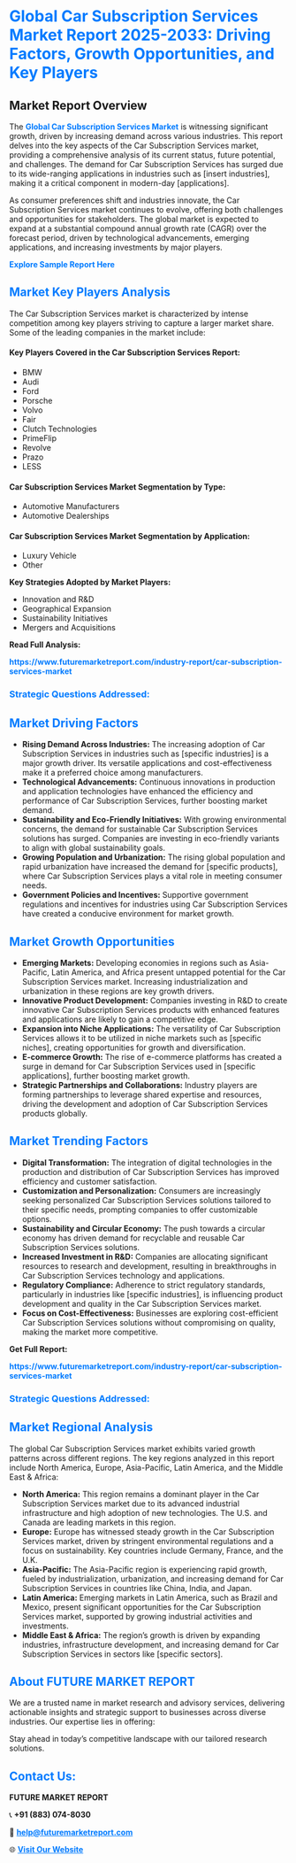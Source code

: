 <h1 style="color: #007BFF;">Global Car Subscription Services Market Report 2025-2033: Driving Factors, Growth Opportunities, and Key Players</h1>

<section id="overview">
<h2>Market Report Overview</h2>
<p>The <a href="https://www.futuremarketreport.com/industry-report/car-subscription-services-market" style="color: #007BFF; text-decoration: none;"><strong>Global Car Subscription Services Market</strong></a> is witnessing significant growth, driven by increasing demand across various industries. This report delves into the key aspects of the Car Subscription Services market, providing a comprehensive analysis of its current status, future potential, and challenges. The demand for Car Subscription Services has surged due to its wide-ranging applications in industries such as [insert industries], making it a critical component in modern-day [applications].</p>
<p>As consumer preferences shift and industries innovate, the Car Subscription Services market continues to evolve, offering both challenges and opportunities for stakeholders. The global market is expected to expand at a substantial compound annual growth rate (CAGR) over the forecast period, driven by technological advancements, emerging applications, and increasing investments by major players.</p>
</section>

<section id="overview">
<p><a href="https://www.futuremarketreport.com/request-sample/reportId=35607" style="color: #007BFF; text-decoration: none;"><strong>Explore Sample Report Here</strong></a></p>
</section>

<section id="key-players">
<h2 style="color: #007BFF;">Market Key Players Analysis</h2>
<p>The Car Subscription Services market is characterized by intense competition among key players striving to capture a larger market share. Some of the leading companies in the market include:</p>
<h4>Key Players Covered in the Car Subscription Services Report:</h4>
<ul><li>BMW</li><li>Audi</li><li>Ford</li><li>Porsche</li><li>Volvo</li><li>Fair</li><li>Clutch Technologies</li><li>PrimeFlip</li><li>Revolve</li><li>Prazo</li><li>LESS</li></ul>
<h4>Car Subscription Services Market Segmentation by Type:</h4>
<ul><li>Automotive Manufacturers</li><li>Automotive Dealerships</li></ul>

<h4>Car Subscription Services Market Segmentation by Application:</h4>
<ul><li>Luxury Vehicle</li><li>Other</li></ul>
<p><strong>Key Strategies Adopted by Market Players:</strong></p>
<ul>
<li>Innovation and R&D</li>
<li>Geographical Expansion</li>
<li>Sustainability Initiatives</li>
<li>Mergers and Acquisitions</li>
</ul>
</section>

<section>
<p><strong>Read Full Analysis: </strong></p><a href="https://www.futuremarketreport.com/industry-report/car-subscription-services-market" style="color: #007BFF; text-decoration: none;"><strong>https://www.futuremarketreport.com/industry-report/car-subscription-services-market</strong></a>
<h3 style="color: #007BFF;">Strategic Questions Addressed:</h3>
</section>

<section id="driving-factors">
<h2 style="color: #007BFF;">Market Driving Factors</h2>
<ul>
<li><strong>Rising Demand Across Industries:</strong> The increasing adoption of Car Subscription Services in industries such as [specific industries] is a major growth driver. Its versatile applications and cost-effectiveness make it a preferred choice among manufacturers.</li>
<li><strong>Technological Advancements:</strong> Continuous innovations in production and application technologies have enhanced the efficiency and performance of Car Subscription Services, further boosting market demand.</li>
<li><strong>Sustainability and Eco-Friendly Initiatives:</strong> With growing environmental concerns, the demand for sustainable Car Subscription Services solutions has surged. Companies are investing in eco-friendly variants to align with global sustainability goals.</li>
<li><strong>Growing Population and Urbanization:</strong> The rising global population and rapid urbanization have increased the demand for [specific products], where Car Subscription Services plays a vital role in meeting consumer needs.</li>
<li><strong>Government Policies and Incentives:</strong> Supportive government regulations and incentives for industries using Car Subscription Services have created a conducive environment for market growth.</li>
</ul>
</section>

<section id="growth-opportunities">
<h2 style="color: #007BFF;">Market Growth Opportunities</h2>
<ul>
<li><strong>Emerging Markets:</strong> Developing economies in regions such as Asia-Pacific, Latin America, and Africa present untapped potential for the Car Subscription Services market. Increasing industrialization and urbanization in these regions are key growth drivers.</li>
<li><strong>Innovative Product Development:</strong> Companies investing in R&D to create innovative Car Subscription Services products with enhanced features and applications are likely to gain a competitive edge.</li>
<li><strong>Expansion into Niche Applications:</strong> The versatility of Car Subscription Services allows it to be utilized in niche markets such as [specific niches], creating opportunities for growth and diversification.</li>
<li><strong>E-commerce Growth:</strong> The rise of e-commerce platforms has created a surge in demand for Car Subscription Services used in [specific applications], further boosting market growth.</li>
<li><strong>Strategic Partnerships and Collaborations:</strong> Industry players are forming partnerships to leverage shared expertise and resources, driving the development and adoption of Car Subscription Services products globally.</li>
</ul>
</section>

<section id="trending-factors">
<h2 style="color: #007BFF;">Market Trending Factors</h2>
<ul>
<li><strong>Digital Transformation:</strong> The integration of digital technologies in the production and distribution of Car Subscription Services has improved efficiency and customer satisfaction.</li>
<li><strong>Customization and Personalization:</strong> Consumers are increasingly seeking personalized Car Subscription Services solutions tailored to their specific needs, prompting companies to offer customizable options.</li>
<li><strong>Sustainability and Circular Economy:</strong> The push towards a circular economy has driven demand for recyclable and reusable Car Subscription Services solutions.</li>
<li><strong>Increased Investment in R&D:</strong> Companies are allocating significant resources to research and development, resulting in breakthroughs in Car Subscription Services technology and applications.</li>
<li><strong>Regulatory Compliance:</strong> Adherence to strict regulatory standards, particularly in industries like [specific industries], is influencing product development and quality in the Car Subscription Services market.</li>
<li><strong>Focus on Cost-Effectiveness:</strong> Businesses are exploring cost-efficient Car Subscription Services solutions without compromising on quality, making the market more competitive.</li>
</ul>
</section>

<section>
<p><strong>Get Full Report: </strong></p><a href="https://www.futuremarketreport.com/industry-report/car-subscription-services-market" style="color: #007BFF; text-decoration: none;"><strong>https://www.futuremarketreport.com/industry-report/car-subscription-services-market</strong></a>
<h3 style="color: #007BFF;">Strategic Questions Addressed:</h3>
</section>


<section id="regional-analysis">
<h2 style="color: #007BFF;">Market Regional Analysis</h2>
<p>The global Car Subscription Services market exhibits varied growth patterns across different regions. The key regions analyzed in this report include North America, Europe, Asia-Pacific, Latin America, and the Middle East & Africa:</p>
<ul>
<li><strong>North America:</strong> This region remains a dominant player in the Car Subscription Services market due to its advanced industrial infrastructure and high adoption of new technologies. The U.S. and Canada are leading markets in this region.</li>
<li><strong>Europe:</strong> Europe has witnessed steady growth in the Car Subscription Services market, driven by stringent environmental regulations and a focus on sustainability. Key countries include Germany, France, and the U.K.</li>
<li><strong>Asia-Pacific:</strong> The Asia-Pacific region is experiencing rapid growth, fueled by industrialization, urbanization, and increasing demand for Car Subscription Services in countries like China, India, and Japan.</li>
<li><strong>Latin America:</strong> Emerging markets in Latin America, such as Brazil and Mexico, present significant opportunities for the Car Subscription Services market, supported by growing industrial activities and investments.</li>
<li><strong>Middle East & Africa:</strong> The region’s growth is driven by expanding industries, infrastructure development, and increasing demand for Car Subscription Services in sectors like [specific sectors].</li>
</ul>
</section>

<footer>
<h2 style="color: #007BFF;">About FUTURE MARKET REPORT</h2>
<p>We are a trusted name in market research and advisory services, delivering actionable insights and strategic support to businesses across diverse industries. Our expertise lies in offering:</p>

<p>Stay ahead in today’s competitive landscape with our tailored research solutions.</p>

<h2 style="color: #007BFF;">Contact Us:</h2>
<p><strong>FUTURE MARKET REPORT</strong></p>
<p>📞 <strong>+91 (883) 074-8030</strong></p>
<p>📧 <strong><a href="mailto:help@futuremarketreport.com" style="color: #007BFF;">help@futuremarketreport.com</a></strong></p>
<p>🌐 <strong><a href="https://www.futuremarketreport.com/" style="color: #007BFF;">Visit Our Website</a></strong></p>
</footer>